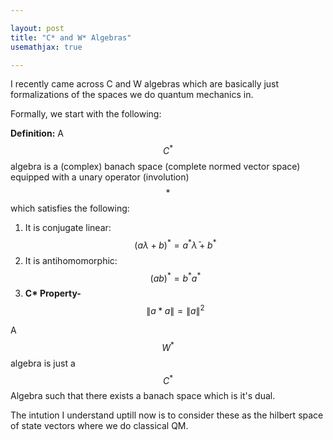 ```yaml
---

layout: post
title: "C* and W* Algebras"
usemathjax: true

---
```

I recently came across C and W algebras which are basically just formalizations of the spaces we do quantum mechanics in. 

Formally, we start with the following:
   
**Definition:** A $$C^*$$ algebra is a (complex) banach space (complete normed vector space) equipped with a unary operator (involution) $$*$$ which satisfies the following:

   1. It is conjugate linear:
\
        $$(a \lambda + b)^* = a^* \bar \lambda+ b^*$$
   2. It is antihomomorphic:
\
        $$(a b)^* = b^* a^*$$
   3. **C\* Property-** $$\|a * a\| = \|a\|^2$$

A $$W^*$$ algebra is just a $$C^*$$ Algebra such that there exists a banach space which is it's dual. 

The intution I understand uptill now is to consider these as the hilbert space of state vectors where we do classical QM. 
